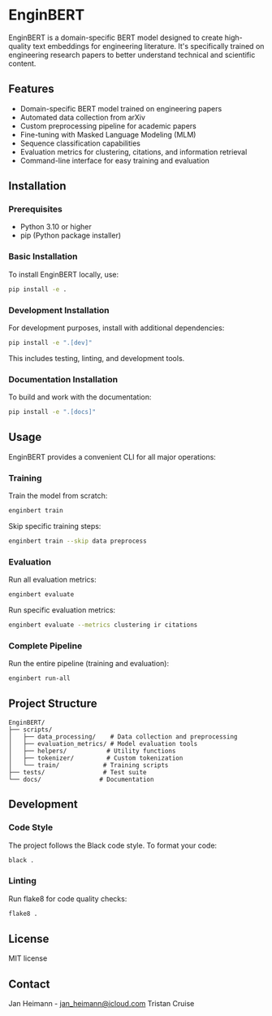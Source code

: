 # EnginBERT

EnginBERT is a domain-specific BERT model designed to create high-quality text embeddings for engineering literature. It's specifically trained on engineering research papers to better understand technical and scientific content.

## Features

- Domain-specific BERT model trained on engineering papers
- Automated data collection from arXiv
- Custom preprocessing pipeline for academic papers
- Fine-tuning with Masked Language Modeling (MLM)
- Sequence classification capabilities
- Evaluation metrics for clustering, citations, and information retrieval
- Command-line interface for easy training and evaluation

## Installation

### Prerequisites

- Python 3.10 or higher
- pip (Python package installer)

### Basic Installation

To install EnginBERT locally, use:

```bash
pip install -e .
```

### Development Installation

For development purposes, install with additional dependencies:

```bash
pip install -e ".[dev]"
```

This includes testing, linting, and development tools.

### Documentation Installation

To build and work with the documentation:

```bash
pip install -e ".[docs]"
```

## Usage

EnginBERT provides a convenient CLI for all major operations:

### Training

Train the model from scratch:
```bash
enginbert train
```

Skip specific training steps:
```bash
enginbert train --skip data preprocess
```

### Evaluation

Run all evaluation metrics:
```bash
enginbert evaluate
```

Run specific evaluation metrics:
```bash
enginbert evaluate --metrics clustering ir citations
```

### Complete Pipeline

Run the entire pipeline (training and evaluation):
```bash
enginbert run-all
```

## Project Structure

```
EnginBERT/
├── scripts/
│   ├── data_processing/    # Data collection and preprocessing
│   ├── evaluation_metrics/ # Model evaluation tools
│   ├── helpers/           # Utility functions
│   ├── tokenizer/         # Custom tokenization
│   └── train/            # Training scripts
├── tests/                # Test suite
└── docs/                # Documentation
```

## Development

### Code Style

The project follows the Black code style. To format your code:

```bash
black .
```

### Linting

Run flake8 for code quality checks:

```bash
flake8 .
```


## License

MIT license


## Contact

Jan Heimann - jan_heimann@icloud.com
Tristan Cruise

